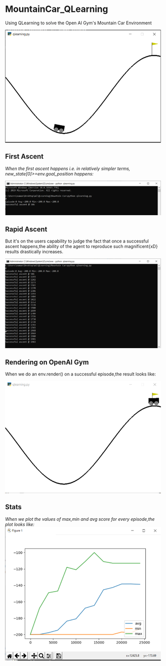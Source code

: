 # MountainCar_QLearning
Using QLearning to solve the Open AI Gym's Mountain Car Environment

![Demo](https://github.com/namantuli18/MountainCar_QLearning/blob/master/imgs/demo.PNG)
## First Ascent
*When the first ascent happens i.e. in relatively simpler terms, new_state[0]>=env.goal_position happens:*

![1st](https://github.com/namantuli18/MountainCar_QLearning/blob/master/imgs/1st%20ascent.PNG)
## Rapid Ascent
But it's on the users capability to judge the fact that once a successful ascent happens,the ability of the agent to reproduce such magnificent{xD} results drastically increases.

![rapid](https://github.com/namantuli18/MountainCar_QLearning/blob/master/imgs/rapid.PNG)
## Rendering on OpenAI Gym
When we do an env.render() on a successful episode,the result looks like:

![success](https://github.com/namantuli18/MountainCar_QLearning/blob/master/imgs/success.PNG)

## Stats
*When we plot the values of max,min and avg score for every episode,the plot looks like:*
![stats](https://github.com/namantuli18/MountainCar_QLearning/blob/master/imgs/stats.PNG)
